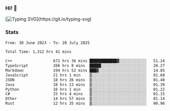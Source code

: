 ### Hi!  👋

[![Typing SVG](https://readme-typing-svg.herokuapp.com?font=Fira+Code&pause=1000&width=435&lines=Hello!+I'm+Texiwustion.)](https://git.io/typing-svg)

### Stats

<!--START_SECTION:waka-->

```txt
From: 30 June 2023 - To: 20 July 2025

Total Time: 1,312 hrs 41 mins

C++                  672 hrs 36 mins ████████████▓░░░░░░░░░░░░   51.24 %
TypeScript           266 hrs 8 mins  █████░░░░░░░░░░░░░░░░░░░░   20.27 %
Markdown             194 hrs 52 mins ███▓░░░░░░░░░░░░░░░░░░░░░   14.85 %
JavaScript           21 hrs 1 min    ▒░░░░░░░░░░░░░░░░░░░░░░░░   01.60 %
JSON                 18 hrs 26 mins  ▒░░░░░░░░░░░░░░░░░░░░░░░░   01.40 %
Java                 18 hrs 13 mins  ▒░░░░░░░░░░░░░░░░░░░░░░░░   01.39 %
Python               16 hrs 1 min    ▒░░░░░░░░░░░░░░░░░░░░░░░░   01.22 %
C#                   15 hrs 4 mins   ▒░░░░░░░░░░░░░░░░░░░░░░░░   01.15 %
Other                14 hrs 57 mins  ▒░░░░░░░░░░░░░░░░░░░░░░░░   01.14 %
Rust                 12 hrs 35 mins  ▒░░░░░░░░░░░░░░░░░░░░░░░░   00.96 %
```

<!--END_SECTION:waka-->
